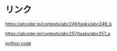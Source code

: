 # リンク

<https://atcoder.jp/contests/abc249/tasks/abc249_b>

<https://atcoder.jp/contests/abc257/tasks/abc257_a>

[python code](abc257_a)